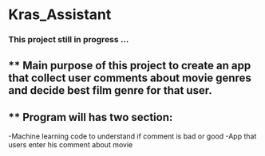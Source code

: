 # Kras_Assistant
### This project still in progress ...
## ** Main purpose of this project to create an app that collect user comments about movie genres and decide best film genre for that user.
## ** Program will has two section:
-Machine learning code to understand if comment is bad or good
-App that users enter his comment about movie
